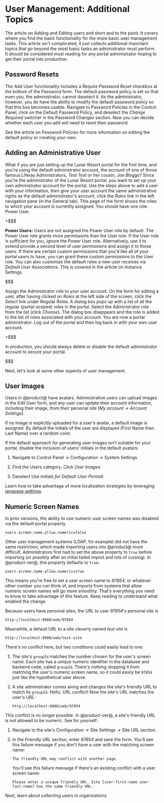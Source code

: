 # User Management: Additional Topics

The article on Adding and Editing users and short and to the point. It covers
where you find the basic functionality for the more basic user management tasks.
This article isn't complicated, it just collects additional important topics
that go beyond the most basic tasks an administrator must perform. It should be
considered must reading for any portal administrator hoping to get their portal
into production.

## Password Resets

The Add User functionality includes a *Require Password Reset* checkbox at the
bottom of the Password form. The default password policy is set so that even
you, the administrator, cannot deselect it. As the administrator, however, you
do have the ability to modify the default password policy so that this box
becomes usable. Navigate to Password Policies in the Control Panel, click on the
Default Password Policy, and deselect the *Change Required* switcher in the
Password Changes section. Now you can decide whether each user you add will need
to reset their password. 

See the article on Password Policies for more information on editing the default
policy or creating your own.

## Adding an Administrative User [](id=adding-an-administrative-user)

What if you are just setting up the Lunar Resort portal for the first time, and
you're using the default administrator account, the account of one of those
famous Liferay Administrators, *Test Test* or her cousin, *Joe Bloggs*? Since
you're the administrator of the Lunar Resort portal, you want to set up your own
administrator account for the portal. Use the steps above to add a user with
your information, then give your user account the same administrative rights as
the default administrator's account, click the *Roles* link in the left
navigation pane (in the General tab). This page of the form shows the roles to
which your account is currently assigned. You should have one role: Power User. 

+$$$

**Power Users:** Users are not assigned the Power User role by default. The
Power User role grants mroe permissions than the User role. If the User role is
sufficient for you, ignore the Power User role. Alternatively, use it to extend
provide a second level of user permissions and assign it to those users. If
there are certain custom permissions that you'd like all of your portal users to
have, you can grant these custom permissions to the User role. You can also
customize the default roles a new user receives via *Default User Associations*.
This is covered in the article on Instance Settings.

$$$

Assign the Administrator role to your user account. On the form for editing a
user, after having clicked on *Roles* at the left side of the screen, click the
*Select* link under Regular Roles. A dialog box pops up with a list of all the
regular (portal-scoped) roles in the portal. Select the Administrator role from
the list (click *Choose*). The dialog box disappears and the role is added to
the list of roles associated with your account. You are now a portal
administrator. Log out of the portal and then log back in with your own user
account. 

+$$$

In production, you should always delete or disable the default administrator
account to secure your portal.

$$$

Next, let's look at some other aspects of user management. 

## User Images [](id=user-images)

Users in @product@ have avatars. Administrative users can upload images in the
Edit User form, and any user can update thier account information, including
their image, from their personal site (*My account &rarr; Account Settings*). 

<!-- REPLACE [Figure 5: Upload images for user avatars in the Edit User form.](../../images/users-ray-avatar.png) -->

If no image is explicitly uploaded for a user's avatar, a default image is
assigned. By default the initials of the user are displayed (First Name then
Last Name) over a random color.

<!-- REPLACE [Figure 6: If Johannes Bach was a user in your @product@ instance, his default avatar might look like this.](../../images/users-default-user-image.png) -->

If the default approach for generating user images isn't suitable for your
portal, disable the inclusion of users' initials in the default avatars: 

1.  Navigate to Control Panel &rarr; Configuration &rarr; System Settings

2.  Find the Users category. Click *User Images*.

3.  Deselect *Use Initials for Default User Portrait*.

<!--
lang.user.default.portrait=initials
lang.user.initials.field.names=first-name,last-name
-->

<!-- REPLACE [Figure 7: Wolfgang Amadeus Mozart's default avatar, after disabling the use of
user initials.](../../images/users-alternate-default-image.png)-->

Learn how to take advantage of more localization strategies by leveraging
[language settings](/developer/tutorials/-/knowledge_base/7-1/using-liferays-language-settings).

## Numeric Screen Names

In prior versions, the ability to use numeric user screen names was disabled via
the default portal property

    users.screen.name.allow.numeric=false

Other user management systems (LDAP, for example) did not have the same
restriction, which made importing users into @product@ more difficult.
Administrators first had to set the  above property to `true` before importing
(or possibly after an initial failed import and lots of cursing). In
@product-ver@, this property defaults to `true`:

    users.screen.name.allow.numeric=true

This means you're free to set a user screen name to *97854*, or whatever other
number you can think of, and imports from systems that allow numeric screen
names will go more smoothly. That's everything you need to know to take
advantage of this feature. Keep reading to understand what enabled the change.

Because users have personal sites, the URL to user *97854*'s personal site is

    http://localhost:8080/web/97854

Meanwhile, a default URL to a site cleverly named *test site* is

    http://localhost:8080/web/test-site

There's no conflict here, but two conditions could easily lead to one:

1.  The site's `groupId` matches the number chosen for the user's screen
    name. Each site has a unique numeric identifier in the database and backend
    code, called `groupId`. There's nothing stopping it from matching the user's
    numeric screen name, so it could easily be `97854` just like the
    hypothetical user above.

2.  A site administrator comes along and changes the site's friendly URL to
    match its `groupId`. Hello, URL conflict! Now the site's URL matches the
    user's URL:

        http://localhost:8080/web/97854

This conflict is no longer possible. In @product-ver@, a site's friendly URL
is not allowed to be numeric. See for yourself:

1.  Navigate to the site's Configuration &rarr; Site Settings
&rarr; Site URL section.

2.  In the Friendly URL section, enter *97854* and save the form. You'll see
    this failure message if you don't have a user with the matching screen
    name:

        The friendly URL may conflict with another page.

    You'll see this failure message if there's an existing conflict with a user
    screen name:

        Please enter a unique friendly URL. Site [user-first-name user-last-name] has the same friendly URL.

Next, learn about collecting users in organizations.
